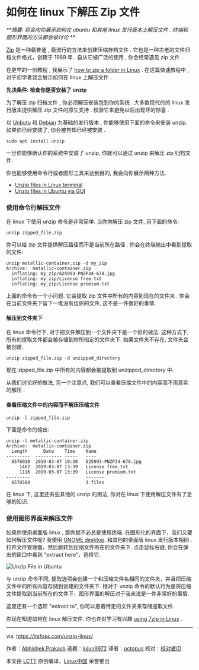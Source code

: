 [#]: collector: (lujun9972)
[#]: translator: ( )
[#]: reviewer: ( )
[#]: publisher: ( )
[#]: url: ( )
[#]: subject: (How to Unzip a Zip File in Linux [Beginner’s Tutorial])
[#]: via: (https://itsfoss.com/unzip-linux/)
[#]: author: (Abhishek Prakash https://itsfoss.com/author/abhishek/)

如何在 linux 下解压 Zip 文件
======

_**摘要: 将会向你展示如何在 ubuntu 和其他 linux 发行版本上解压文件 . 终端和图形界面的方法都会被讨论  **_

[Zip][1] 是一种最普通 , 最流行的方法来创建压缩存档文件 . 它也是一种古老的文件归档文件格式，创建于 1989 年 . 自从它被广泛的使用 , 你会经常遇见 zip 文件 .

在更早的一份教程 , 我展示了 [how to zip a folder in Linux][2] . 在这篇快速教程中 , 对于初学者我会展示如何在 linux 上解压文件 .

**先决条件: 检查你是否安装了 unzip**

为了解压 zip 归档文件 , 你必须解压安装包到你的系统 . 大多数现代的的 linux 发行版本提供解压 zip 文件的原生支持 . 校验它来避免以后出现坏的惊喜 .

以 [Unbutu][3] 和 [Debian][4] 为基础的发行版本 , 你能够使用下面的命令来安装 unzip. 如果你已经安装了, 你会被告知已经被安装 .

```
sudo apt install unzip
```

一旦你能够确认你的系统中安装了 unzip, 你就可以通过 unzip 来解压 zip 归档文件.

你也能够使用命令行或者图形工具来达到目的, 我会向你展示两种方法.

  * [Unzip files in Linux terminal][5]
  * [Unzip files in Ubuntu via GUI][6]


### 使用命令行解压文件

在 linux 下使用 unzip 命令是非常简单. 当你向解压 zip 文件, 用下面的命令:

```
unzip zipped_file.zip
```

你可以给 zip 文件提供解压路径而不是当前所在路径 . 你会在终端输出中看到提取的文件:

```
unzip metallic-container.zip -d my_zip
Archive:  metallic-container.zip
  inflating: my_zip/625993-PNZP34-678.jpg
  inflating: my_zip/License free.txt
  inflating: my_zip/License premium.txt
```

上面的命令有一个小问题. 它会提取 zip 文件中所有的内容到现在的文件夹 . 你会在当前文件夹下留下一堆没有组织的文件, 这不是一件很好的事情.

#### 解压到文件夹下

在 linux 命令行下, 对于把文件解压到一个文件夹下是一个好的做法. 这种方式下, 所有的提取文件都会被存储到你所指定的文件夹下. 如果文件夹不存在, 文件夹会被创建.

```
unzip zipped_file.zip -d unzipped_directory
```

现在 zipped_file.zip 中所有的内容都会被提取到 unzipped_directory 中. 

从我们讨论好的做法, 另一个注意点, 我们可以查看压缩文件中的内容而不用真实的解压 .

#### 查看压缩文件中的内容而不解压压缩文件

```
unzip -l zipped_file.zip
```

下面是命令的输出:
```
unzip -l metallic-container.zip
Archive:  metallic-container.zip
  Length      Date    Time    Name
---------  ---------- -----   ----
  6576010  2019-03-07 10:30   625993-PNZP34-678.jpg
     1462  2019-03-07 13:39   License free.txt
     1116  2019-03-07 13:39   License premium.txt
---------                     -------
  6578588                     3 files
```

在 linux 下, 这里还有些其他的 unzip 的用法, 你对在 linux 下使用解压文件有了足够的知识.

### 使用图形界面来解压文件

  如果你使用桌面版 linux , 那你就不必总是使用终端. 在图形化的界面下，我们又要如何解压文件呢? 我使用 [GNOME desktop][7]. 和其他的桌面版 linux 发行版本相同 .
  打开文件管理器，然后跳转到压缩文件所在的文件夹下. 点击鼠标右键, 你会在弹出的窗口中看到 "extract here"，选择它. 

![Unzip File in Ubuntu][8]

与 unzip 命令不同, 提取选项会创建一个和压缩文件名相同的文件夹，并且把压缩文件中的所有内容存储到创建的文件夹下. 相对于 unzip 命令的默认行为是将压缩文件提取到当前所在的文件下，图形界面的解压对于我来说是一件非常好的事情.

这里还有一个选项 "extract to", 你可以悬着特定的文件夹来存储提取文件.

你现在知道如何在 linux 解压文件. 你也许对学习有兴趣 [using 7zip in Linux][9] .

--------------------------------------------------------------------------------

via: https://itsfoss.com/unzip-linux/

作者：[Abhishek Prakash][a]
选题：[lujun9972][b]
译者：[octopus](https://github.com/singledo)
校对：[校对者ID](https://github.com/校对者ID)

本文由 [LCTT](https://github.com/LCTT/TranslateProject) 原创编译，[Linux中国](https://linux.cn/) 荣誉推出

[a]: https://itsfoss.com/author/abhishek/
[b]: https://github.com/lujun9972
[1]: https://en.wikipedia.org/wiki/Zip_(file_format)
[2]: https://itsfoss.com/linux-zip-folder/
[3]: https://ubuntu.com/
[4]: https://www.debian.org/
[5]: tmp.eqEocGssC8#terminal
[6]: tmp.eqEocGssC8#gui
[7]: https://gnome.org/
[8]: https://i0.wp.com/itsfoss.com/wp-content/uploads/2019/10/unzip-files-ubuntu.jpg?ssl=1
[9]: https://itsfoss.com/use-7zip-ubuntu-linux/


